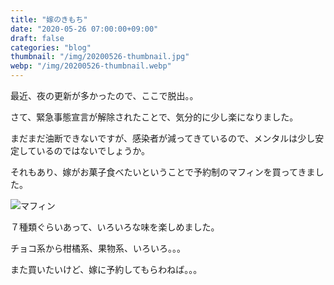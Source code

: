 ```yaml
---
title: "嫁のきもち"
date: "2020-05-26 07:00:00+09:00"
draft: false
categories: "blog"
thumbnail: "/img/20200526-thumbnail.jpg"
webp: "/img/20200526-thumbnail.webp"
---
```


最近、夜の更新が多かったので、ここで脱出。。

さて、緊急事態宣言が解除されたことで、気分的に少し楽になりました。

まだまだ油断できないですが、感染者が減ってきているので、メンタルは少し安定しているのではないでしょうか。

それもあり、嫁がお菓子食べたいということで予約制のマフィンを買ってきました。

![マフィン](/img/20200526-1.jpg)

７種類ぐらいあって、いろいろな味を楽しめました。

チョコ系から柑橘系、果物系、いろいろ。。。

また買いたいけど、嫁に予約してもらわねば。。。